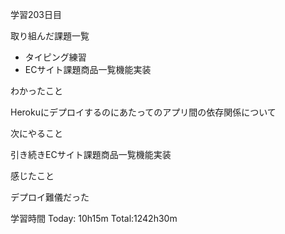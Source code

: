学習203日目

取り組んだ課題一覧

- タイピング練習
- ECサイト課題商品一覧機能実装

わかったこと

Herokuにデプロイするのにあたってのアプリ間の依存関係について

次にやること

引き続きECサイト課題商品一覧機能実装

感じたこと

デプロイ難儀だった

学習時間 Today: 10h15m Total:1242h30m